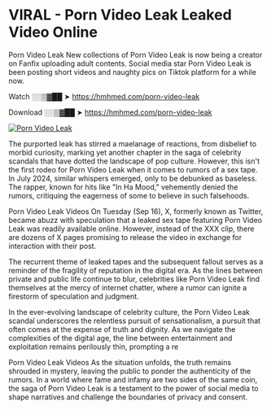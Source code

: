 # VIRAL - Porn Video Leak Leaked Video Online

Porn Video Leak New collections of Porn Video Leak is now being a creator on Fanfix uploading adult contents. Social media star Porn Video Leak is been posting short videos and naughty pics on Tiktok platform for a while now.

Watch ░░▒▓██ ➤ https://hmhmed.com/porn-video-leak

Download ░░▒▓██ ➤ https://hmhmed.com/porn-video-leak

[![Porn Video Leak](https://i.imgur.com/dJHk4Zq.gif)](https://hmhmed.com/porn-video-leak)

The purported leak has stirred a maelanage of reactions, from disbelief to morbid curiosity, marking yet another chapter in the saga of celebrity scandals that have dotted the landscape of pop culture. However, this isn't the first rodeo for Porn Video Leak when it comes to rumors of a sex tape. In July 2024, similar whispers emerged, only to be debunked as baseless. The rapper, known for hits like "In Ha Mood," vehemently denied the rumors, critiquing the eagerness of some to believe in such falsehoods.

Porn Video Leak Videos
On Tuesday (Sep 16), X, formerly known as Twitter, became abuzz with speculation that a leaked sex tape featuring Porn Video Leak was readily available online. However, instead of the XXX clip, there are dozens of X pages promising to release the video in exchange for interaction with their post.

The recurrent theme of leaked tapes and the subsequent fallout serves as a reminder of the fragility of reputation in the digital era. As the lines between private and public life continue to blur, celebrities like Porn Video Leak find themselves at the mercy of internet chatter, where a rumor can ignite a firestorm of speculation and judgment.

In the ever-evolving landscape of celebrity culture, the Porn Video Leak scandal underscores the relentless pursuit of sensationalism, a pursuit that often comes at the expense of truth and dignity. As we navigate the complexities of the digital age, the line between entertainment and exploitation remains perilously thin, prompting a re

Porn Video Leak Videos
As the situation unfolds, the truth remains shrouded in mystery, leaving the public to ponder the authenticity of the rumors. In a world where fame and infamy are two sides of the same coin, the saga of Porn Video Leak is a testament to the power of social media to shape narratives and challenge the boundaries of privacy and consent.